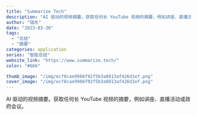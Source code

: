 ```yaml
---
title: "Summarize Tech"
description: "AI 驱动的视频摘要。获取任何长 YouTube 视频的摘要，例如讲座、直播活动或政府会议。"
author: "瑞东"
date: "2023-03-30"
tags:
  - "总结"
  - "摘要"
categories: application
series: "智能总结"
website_link: "https://www.summarize.tech/"
color: "#666"

thumb_image: "/img/ecf8cae9986f92f5b3a8813af426d1ef.png"
cover_image: "/img/ecf8cae9986f92f5b3a8813af426d1ef.png"
---
```


AI 驱动的视频摘要。获取任何长 YouTube 视频的摘要，例如讲座、直播活动或政府会议。